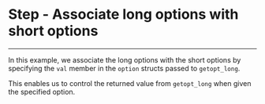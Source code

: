 # Step  - Associate long options with short options
---

In this example, we associate the long options with the short options by specifying the `val` member in the `option` structs
passed to `getopt_long`.

This enables us to control the returned value from `getopt_long` when given the specified option.